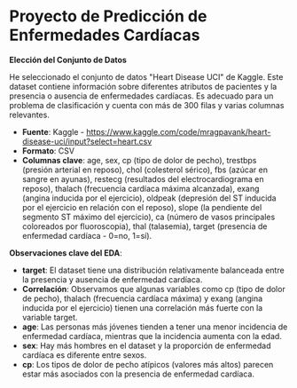 # Proyecto de Predicción de Enfermedades Cardíacas

**Elección del Conjunto de Datos**

He seleccionado el conjunto de datos "Heart Disease UCI" de Kaggle. Este dataset contiene información sobre diferentes atributos de pacientes y la presencia o ausencia de enfermedades cardíacas. Es adecuado para un problema de clasificación y cuenta con más de 300 filas y varias columnas relevantes.



- **Fuente**: Kaggle - https://www.kaggle.com/code/mragpavank/heart-disease-uci/input?select=heart.csv
-	**Formato**: CSV
-	**Columnas clave**: age, sex, cp (tipo de dolor de pecho), trestbps (presión arterial en reposo), chol (colesterol sérico), fbs (azúcar en sangre en ayunas), restecg (resultados del electrocardiograma en reposo),    thalach (frecuencia cardíaca máxima alcanzada), exang (angina inducida por el ejercicio), oldpeak (depresión del ST inducida por el ejercicio en relación con el reposo), slope (la pendiente del segmento ST máximo del ejercicio), ca (número de vasos principales coloreados por fluoroscopia), thal (talasemia), target (presencia de enfermedad cardíaca - 0=no, 1=sí).

**Observaciones clave del EDA**:
-	**target**: El dataset tiene una distribución relativamente balanceada entre la presencia y ausencia de enfermedad cardíaca.
-	**Correlación**: Observamos que algunas variables como cp (tipo de dolor de pecho), thalach (frecuencia cardíaca máxima) y exang (angina inducida por el ejercicio) tienen una correlación más fuerte con la variable target.
-	**age**: Las personas más jóvenes tienden a tener una menor incidencia de enfermedad cardíaca, mientras que la incidencia aumenta con la edad.
-	**sex**: Hay más hombres en el dataset y la proporción de enfermedad cardíaca es diferente entre sexos.
-	**cp**: Los tipos de dolor de pecho atípicos (valores más altos) parecen estar más asociados con la presencia de enfermedad cardíaca.
